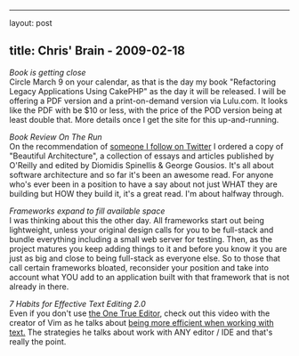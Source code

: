 <hr />

<p>layout: post</p>

<h2>title: Chris' Brain - 2009-02-18</h2>

<p>
<i>Book is getting close</i><br />
Circle March 9 on your calendar, as that is the day my book "Refactoring Legacy Applications Using CakePHP" as the day it will be released.  I will be offering a PDF version and a print-on-demand version via Lulu.com.  It looks like the PDF with be $10 or less, with the price of the POD version being at least double that.  More details once I get the site for this up-and-running.
</p>

<p>
<i>Book Review On The Run</i><br />
On the recommendation of <a href="http://twitter.com/lstrojny">someone I follow on Twitter</a> I ordered a copy of "Beautiful Architecture", a collection of essays and articles published by O'Reilly and edited by Diomidis Spinellis & George Gousios.  It's all about software architecture and so far it's been an awesome read.  For anyone who's ever been in a position to have a say about not just WHAT they are building but HOW they build it, it's a great read.  I'm about halfway through.
</p>

<p>
<i>Frameworks expand to fill available space</i><br />
I was thinking about this the other day.  All frameworks start out being lightweight, unless your original design calls for you to be full-stack and bundle everything including a small web server for testing.  Then, as the project matures you keep adding things to it and before you know it you are just as big and close to being full-stack as everyone else.   So to those that call certain frameworks bloated, reconsider your position and take into account what YOU add to an application built with that framework that is not already in there.
</p>

<p>
<i>7 Habits for Effective Text Editing 2.0</i><br />
Even if you don't use <a href="http://www.vim.org">the One True Editor</a>, check out this video with the creator of Vim as he talks about <a href="http://video.google.com/videoplay?docid=2538831956647446078">being more efficient when working with text.</a>  The strategies he talks about work with ANY editor / IDE and that's really the point.
</p>
